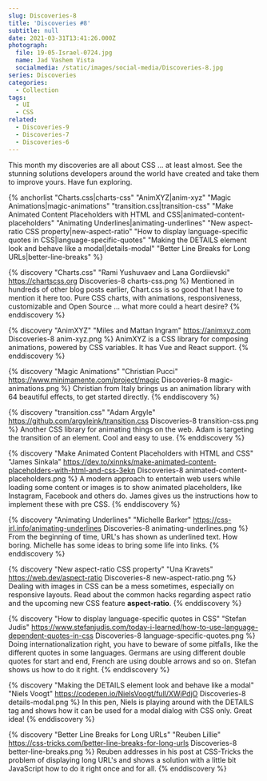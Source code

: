 ```yaml
---
slug: Discoveries-8
title: 'Discoveries #8'
subtitle: null
date: 2021-03-31T13:41:26.000Z
photograph:
  file: 19-05-Israel-0724.jpg
  name: Jad Vashem Vista
  socialmedia: /static/images/social-media/Discoveries-8.jpg
series: Discoveries
categories:
  - Collection
tags:
  - UI
  - CSS
related:
  - Discoveries-9
  - Discoveries-7
  - Discoveries-6
---
```


This month my discoveries are all about CSS ... at least almost. See the stunning solutions developers around the world have created and take them to improve yours. Have fun exploring.

{% anchorlist 
  "Charts.css|charts-css"
  "AnimXYZ|anim-xyz"
  "Magic Animations|magic-animations"
  "transition.css|transition-css"
  "Make Animated Content Placeholders with HTML and CSS|animated-content-placeholders"
  "Animating Underlines|animating-underlines"
  "New aspect-ratio CSS property|new-aspect-ratio"
  "How to display language-specific quotes in CSS|language-specific-quotes"
  "Making the DETAILS element look and behave like a modal|details-modal"
  "Better Line Breaks for Long URLs|better-line-breaks"
%}

<!-- more -->

{% discovery "Charts.css" "Rami Yushuvaev and Lana Gordiievski" https://chartscss.org Discoveries-8 charts-css.png %}
Mentioned in hundreds of other blog posts earlier, Chart.css is so good that I have to mention it here too. Pure CSS charts, with animations, responsiveness, customizable and Open Source ... what more could a heart desire?
{% enddiscovery %}

{% discovery "AnimXYZ" "Miles and Mattan Ingram" https://animxyz.com Discoveries-8 anim-xyz.png %}
AnimXYZ is a CSS library for composing animations, powered by CSS variables. It has Vue and React support.
{% enddiscovery %}

{% discovery "Magic Animations" "Christian Pucci" https://www.minimamente.com/project/magic Discoveries-8 magic-animations.png %}
Christian from Italy brings us an animation library with 64 beautiful effects, to get started directly.
{% enddiscovery %}

{% discovery "transition.css" "Adam Argyle" https://github.com/argyleink/transition.css Discoveries-8 transition-css.png %}
Another CSS library for animating things on the web. Adam is targeting the transition of an element. Cool and easy to use.
{% enddiscovery %}

{% discovery "Make Animated Content Placeholders with HTML and CSS" "James Sinkala" https://dev.to/xinnks/make-animated-content-placeholders-with-html-and-css-3ekn Discoveries-8 animated-content-placeholders.png %}
A modern approach to entertain web users while loading some content or images is to show animated placeholders, like Instagram, Facebook and others do. James gives us the instructions how to implement these with pre CSS.
{% enddiscovery %}

{% discovery "Animating Underlines" "Michelle Barker" https://css-irl.info/animating-underlines Discoveries-8 animating-underlines.png %}
From the beginning of time, URL's has shown as underlined text. How boring. Michelle has some ideas to bring some life into links.
{% enddiscovery %}

{% discovery "New aspect-ratio CSS property" "Una Kravets" https://web.dev/aspect-ratio Discoveries-8 new-aspect-ratio.png %}
Dealing with images in CSS can be a mess sometimes, especially on responsive layouts. Read about the common hacks regarding aspect ratio and the upcoming new CSS feature **aspect-ratio**.
{% enddiscovery %}

{% discovery "How to display language-specific quotes in CSS" "Stefan Judis" https://www.stefanjudis.com/today-i-learned/how-to-use-language-dependent-quotes-in-css Discoveries-8 language-specific-quotes.png %}
Doing internationalization right, you have to beware of some pitfalls, like the different quotes in some languages. Germans are using different double quotes for start and end, French are using double arrows and so on. Stefan shows us how to do it right.
{% enddiscovery %}

{% discovery "Making the DETAILS element look and behave like a modal" "Niels Voogt" https://codepen.io/NielsVoogt/full/XWjPdjO Discoveries-8 details-modal.png %}
In this pen, Niels is playing around with the DETAILS tag and shows how it can be used for a modal dialog with CSS only. Great idea!
{% enddiscovery %}

{% discovery "Better Line Breaks for Long URLs" "Reuben Lillie" https://css-tricks.com/better-line-breaks-for-long-urls Discoveries-8 better-line-breaks.png %}
Reuben addresses in his post at CSS-Tricks the problem of displaying long URL's and shows a solution with a little bit JavaScript how to do it right once and for all.
{% enddiscovery %}